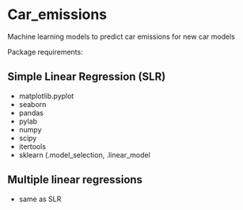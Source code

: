# Car_emissions
Machine learning models to predict car emissions for new car models

Package requirements:
## Simple Linear Regression (SLR)
 - matplotlib.pyplot
 - seaborn
 - pandas
 - pylab
 - numpy
 - scipy
 - itertools
 - sklearn (.model_selection, .linear_model
## Multiple linear regressions
 - same as SLR
